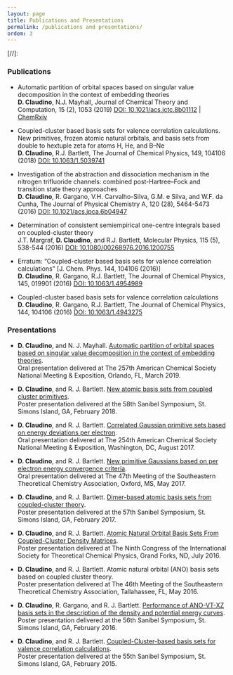 ```yaml
---
layout: page
title: Publications and Presentations
permalink: /publications and presentations/
ordem: 3
---
```


[//]: <amp-img width="600" height="300" layout="responsive" src="http://lorempixel.com/600/300/sports"></amp-img>

### Publications

* Automatic partition of orbital spaces based on singular value decomposition in the context of embedding theories     
<b>D. Claudino</b>, N.J. Mayhall, Journal of Chemical Theory and Computation, 15 (2), 1053 (2019) <a href="https://pubs.acs.org/doi/10.1021/acs.jctc.8b01112">DOI: 10.1021/acs.jctc.8b01112</a> | <a href="https://chemrxiv.org/articles/Automatic_Partition_of_Orbital_Spaces_Based_on_Singular_Value_Decomposition_in_the_Context_of_Embedding_Theories/7277045">ChemRxiv</a>      

* Coupled-cluster based basis sets for valence correlation calculations. New primitives, frozen atomic natural orbitals, and basis sets from double to hextuple zeta for atoms H, He, and B–Ne     
<b>D. Claudino</b>, R.J. Bartlett, The Journal of Chemical Physics, 149, 104106 (2018) <a href="https://aip.scitation.org/doi/full/10.1063/1.5039741">DOI: 10.1063/1.5039741</a>     

* Investigation of the abstraction and dissociation mechanism in the nitrogen trifluoride channels: combined post-Hartree–Fock and transition state theory approaches    
<b>D. Claudino</b>, R. Gargano, V.H. Carvalho-Silva, G.M. e Silva, and W.F. da Cunha, The Journal of Physical Chemistry A, 120 (28), 5464-5473 (2016) <a href="https://pubs.acs.org/doi/full/10.1021/acs.jpca.6b04947">DOI: 10.1021/acs.jpca.6b04947</a>     

* Determination of consistent semiempirical one-centre integrals based on coupled-cluster theory   
J.T. Margraf, <b>D. Claudino</b>, and R.J. Bartlett, Molecular Physics, 115 (5), 538-544 (2016) <a href="https://www.tandfonline.com/doi/citedby/10.1080/00268976.2016.1200755?scroll=top&needAccess=true">DOI: 10.1080/00268976.2016.1200755</a>   
 
* Erratum: “Coupled-cluster based basis sets for valence correlation calculations” [J. Chem. Phys. 144, 104106 (2016)]       
<b>D. Claudino</b>, R. Gargano, R.J. Bartlett, The Journal of Chemical Physics, 145, 019901 (2016) <a href="https://aip.scitation.org/doi/abs/10.1063/1.4954989">DOI: 10.1063/1.4954989</a>    

* Coupled-cluster based basis sets for valence correlation calculations   
<b>D. Claudino</b>, R. Gargano, R.J. Bartlett, The Journal of Chemical Physics, 144, 104106 (2016) <a href="https://aip.scitation.org/doi/10.1063/1.4943275">DOI: 10.1063/1.4943275</a>

### Presentations
* <b>D. Claudino</b>, and N. J. Mayhall. <a href="https://plan.core-apps.com/acsorlando2019/abstract/6814d64a-2b01-4e0b-affa-6bf20153eda4">Automatic partition of orbital spaces based on singular value decomposition in the context of embedding theories</a>.    
Oral presentation delivered at The 257th American Chemical Society National Meeting & Exposition, Orlando, FL, March 2019.    

* <b>D. Claudino</b>, and R. J. Bartlett. <a href="http://qtp.ufl.edu/sanibel/sanibel2018abstractsPDFs/Poster/Claudino_abstract.pdf">New atomic basis sets from coupled cluster primitives</a>.    
Poster presentation delivered at the 58th Sanibel Symposium, St. Simons Island, GA, February 2018.    

* <b>D. Claudino</b>, and R. J. Bartlett. <a href="https://ep70.eventpilotadmin.com/web/page.php?page=IntHtml&project=ACS17FALL&id=2752019">Correlated Gaussian primitive sets based on energy deviations per electron</a>.    
Oral presentation delivered at The 254th American Chemical Society National Meeting & Exposition, Washington, DC, August 2017.    

* <b>D. Claudino</b>, and R. J. Bartlett. <a href="http://quantum.chem.olemiss.edu/SETCA_2017/Talk_Abstracts.pdf">New primitive Gaussians based on per electron energy convergence criteria</a>.    
Oral presentation delivered at The 47th Meeting of the Southeastern Theoretical Chemistry Association, Oxford, MS, May 2017.    

* <b>D. Claudino</b>, and R. J. Bartlett. <a href="http://qtp.ufl.edu/sanibel/sanibel2017abstractsPDFs/Poster/Claudino_D.pdf">Dimer-based atomic basis sets from coupled-cluster theory</a>.    
Poster presentation delivered at the 57th Sanibel Symposium, St. Simons Island, GA, February 2017.    

* <b>D. Claudino</b>, and R. J. Bartlett. <a href="https://drive.google.com/file/d/0Byzf-dDDOVn4Y2pCU0hsek10VTA/view">Atomic Natural Orbital Basis Sets From Coupled-Cluster Density Matrices</a>.    
Poster presentation delivered at The Ninth Congress of the International Society for Theoretical Chemical Physics, Grand Forks, ND, July 2016.    

* <b>D. Claudino</b>, and R. J. Bartlett. Atomic natural orbital (ANO) basis sets based on coupled cluster theory.    
Poster presentation delivered at The 46th Meeting of the Southeastern Theoretical Chemistry Association, Tallahassee, FL, May 2016.    

* <b>D. Claudino</b>, R. Gargano, and R. J. Bartlett. <a href="http://qtp.ufl.edu/sanibel/sanibel2016abstractsPDFs/Poster/Claudino_Daniel.pdf">Performance of ANO-VT-XZ basis sets in the description of the density and potential energy curves</a>.    
Poster presentation delivered at the 56th Sanibel Symposium, St. Simons Island, GA, February 2016.    

* <b>D. Claudino</b>, and R. J. Bartlett. <a href="http://qtp.ufl.edu/sanibel/sanibel2015abstractsPDFs/Poster/Claudino.pdf">Coupled-Cluster-based basis sets for valence correlation calculations</a>.    
Poster presentation delivered at the 55th Sanibel Symposium, St. Simons Island, GA, February 2015.    
